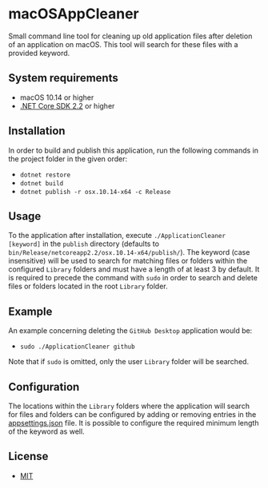 # macOSAppCleaner
Small command line tool for cleaning up old application files after deletion of an application on macOS. This tool will search for these files with a provided keyword.

## System requirements
- macOS 10.14 or higher
- [.NET Core SDK 2.2](https://dotnet.microsoft.com/download) or higher

## Installation
In order to build and publish this application, run the following commands in the project folder in the given order:
- `dotnet restore`
- `dotnet build`
- `dotnet publish -r osx.10.14-x64 -c Release`

## Usage
To the application after installation, execute `./ApplicationCleaner [keyword]` in the `publish` directory (defaults to `bin/Release/netcoreapp2.2/osx.10.14-x64/publish/`). The keyword (case insensitive) will be used to search for matching files or folders within the configured `Library` folders and must have a length of at least 3 by default. It is required to precede the command with `sudo` in order to search and delete files or folders located in the root `Library` folder.

## Example
An example concerning deleting the `GitHub Desktop` application would be:
- `sudo ./ApplicationCleaner github`

Note that if `sudo` is omitted, only the user `Library` folder will be searched.

## Configuration
The locations within the `Library` folders where the application will search for files and folders can be configured by adding or removing entries in the [appsettings.json](ApplicationCleaner/appsettings.json) file. It is possible to configure the required minimum length of the keyword as well.

## License
- [MIT](LICENSE)

